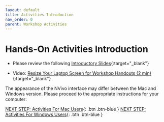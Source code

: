 ```yaml
---
layout: default
title: Activities Introduction
nav_order: 0
parent: Workshop Activities
---
```

# Hands-On Activities Introduction

- Please review the following [Introductory Slides](https://docs.google.com/presentation/d/1rqoqCInbDZALG_yzQbsiMCE_axgmI3e6f7kRXzhU6_E/edit#slide=id.p5){:target="_blank"}

- Video: [Resize Your Laptop Screen for Workshop Handouts (2 min)](https://www.youtube.com/watch?v=Igk5hZUfzN0){:target="_blank"}


The appearance of the NVivo interface may differ between the Mac and Windows version. Please proceed to the appropriate instructions for your computer:

[NEXT STEP: Activities For Mac Users](activities-mac.html){: .btn .btn-blue }
[NEXT STEP: Activities For Windows Users](activities-windows.html){: .btn .btn-blue }
